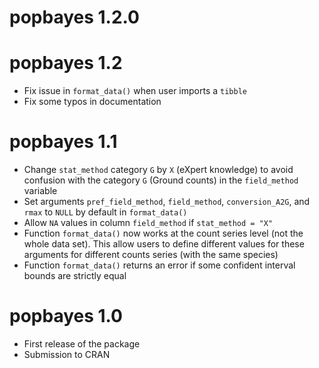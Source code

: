 # popbayes 1.2.0

# popbayes 1.2

* Fix issue in `format_data()` when user imports a `tibble`
* Fix some typos in documentation

# popbayes 1.1

* Change `stat_method` category `G` by `X` (eXpert knowledge) to avoid confusion
with the category `G` (Ground counts) in the `field_method` variable
* Set arguments `pref_field_method`, `field_method`, `conversion_A2G`, and `rmax` 
to `NULL` by default in `format_data()`
* Allow `NA` values in column `field_method` if `stat_method = "X"`
* Function `format_data()` now works at the count series level (not the whole 
data set). This allow users to define different values for these arguments for
different counts series (with the same species)
* Function `format_data()` returns an error if some confident interval bounds 
are strictly equal

# popbayes 1.0

* First release of the package
* Submission to CRAN
